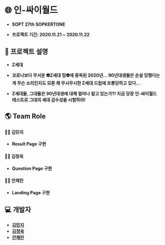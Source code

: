 # 🌐 인-싸이월드

* <b> SOPT 27th SOPKERTONE

* 프로젝트 기간: 2020.11.21 ~ 2020.11.22

## :bookmark_tabs: 프로젝트 설명

* Z세대 

* 코로나보다 무서운 👽Z세대 밈👽에 중독된 2020년...
90년대생들은 순살 당했다는게 무슨 소리인지도 
모른 채 무시무시한 Z세대 드립에 조롱당하고 있다...

* Z세대들, 그대들은 90년대생에 대해 얼마나 알고 있는가?!
지금 당장 인-싸이월드 테스트로 그대의 세대 감수성을 시험하라! 

## :earth_americas: Team Role 

#### :surfing_woman: 김민지
 
* Result Page 구현

#### :surfing_man: 김정욱

* Question Page 구현

#### :surfing_woman: 안채린

* Landing Page 구현

## :computer: 개발자

* [김민지](https://github.com/neity16)
* [김정욱](https://github.com/camel-man-ims)
* [안채린](https://github.com/100sun)
